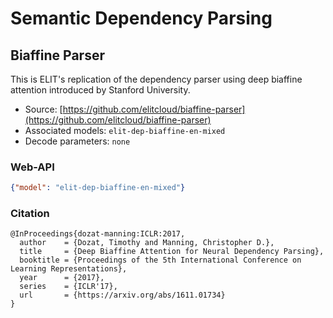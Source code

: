 # Semantic Dependency Parsing

## Biaffine Parser

This is ELIT's replication of the dependency parser using deep biaffine attention introduced by Stanford University.

* Source: [https://github.com/elitcloud/biaffine-parser](https://github.com/elitcloud/biaffine-parser)
* Associated models: `elit-dep-biaffine-en-mixed`
* Decode parameters: `none`

### Web-API

```json
{"model": "elit-dep-biaffine-en-mixed"}
```

### Citation

```text
@InProceedings{dozat-manning:ICLR:2017,
  author    = {Dozat, Timothy and Manning, Christopher D.},
  title     = {Deep Biaffine Attention for Neural Dependency Parsing},
  booktitle = {Proceedings of the 5th International Conference on Learning Representations},
  year      = {2017},
  series    = {ICLR'17},
  url       = {https://arxiv.org/abs/1611.01734}
}
```

